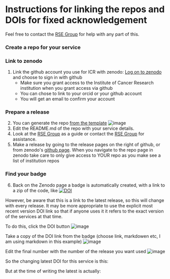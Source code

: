 # Instructions for linking the repos and DOIs for fixed acknowledgement

Feel free to contact the [RSE Group](mailto:schelpdesk@icr.ac.uk) for help with any part of this.
### Create a repo for your service
   
### Link to zenodo
1. Link the github account you use for ICR with zenodo: [Log on to zenodo](https://zenodo.org/login/?next=%2F) and choose to sign in with github
   - Make sure you grant access to the Institute of Cancer Research institution when you grant access via github
   - You can chose to link to your orcid or your github account
   - You will get an email to confirm your account

### Prepare a release
2. You can generate the repo [from the template](https://github.com/ICR-Services/Service-Template)
   ![image](https://github.com/ICR-Services/Instructions/assets/132372271/752a4a81-568d-45a2-8486-2efb3b9e745a)
3. Edit the README.md of the repo with your service details.
4. Look at the [RSE Group](https://github.com/ICR-Services/RSE-Group) as a guide or contact the [RSE Group](mailto:schelpdesk@icr.ac.uk) for assistance.
5. Make a release by going to the release pages on the right of github, or from zenodo's [github page](https://zenodo.org/account/settings/github/). When you navigate to the repo page in zenodo take care to only give access to YOUR repo as you make see a list of institution repos

### Find your badge
6. Back on the Zenodo page a badge is automatically created, with a link to a zip of the code, like [![DOI](https://zenodo.org/badge/755024489.svg)](https://zenodo.org/doi/10.5281/zenodo.10638989)

However, be aware that this is a link to the latest release, so this will change with every release. It may be more appropriate to use the explicit most recent version DOI link so that if anyone uses it it refers to the exact version of the services at that time.

To do this, click the DOI button
![image](https://github.com/ICR-Services/Instructions/assets/132372271/c1ce5507-3036-4d86-8adc-3f582d3cc2af)

Take a copy of the DOI link from the badge (choose link, markdowen etc, I am using markdown in this example)
![image](https://github.com/ICR-Services/Instructions/assets/132372271/743d1e8a-35ca-4f08-83f1-dcef07a2db52)

Edit the final number with the number of the release you want used
![image](https://github.com/ICR-Services/Instructions/assets/132372271/8d031b2e-1394-49d2-95db-87d176131b87)

So the changing latest DOI for this service is this:

But at the time of writing the latest is actually: 





